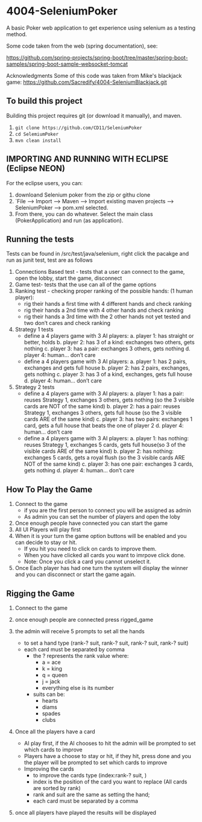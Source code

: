 # 4004-SeleniumPoker
A basic Poker web application to get experience using selenium as a testing method.

Some code taken from the web (spring documentation), see:

https://github.com/spring-projects/spring-boot/tree/master/spring-boot-samples/spring-boot-sample-websocket-tomcat

Acknowledgments 
Some of this code was taken from Mike's blackjack game: https://github.com/Sacredify/4004-SeleniumBlackjack.git

To build this project
---------------------

Building this project requires git (or download it manually), and maven. 

  1. `git clone https://github.com/CD11/SeleniumPoker`
  2. `cd SelemiumPoker`
  3. `mvn clean install`
  

IMPORTING AND RUNNING WITH ECLIPSE (Eclipse NEON)
----------------------

For the eclipse users, you can:

  1. downloand Selenium poker from the zip or githu clone
  2. `File --> Import --> Maven --> Import existing maven projects --> SeleniumPoker --> pom.xml selected.
  3. From there, you can do whatever. Select the main class (PokerApplication) and run (as application).



Running the tests
-----------------

Tests can be found in /src/test/java/selenium, right click the pacakge and run as junit test, test are as follows
  1. Connections Based test -  tests that a user can connect to the game, open the lobby, start the game, disconnect
  2. Game test- tests that the use can all of the game options
  3. Ranking test - checking proper ranking of the possible hands: (1 human player):
     * rig their hands a first time with 4 different hands and check ranking
     * rig their hands a 2nd time with 4 other hands and check ranking
     * rig their hands a 3rd time with the 2 other hands not yet tested and two don’t cares and check ranking
  4. Strategy 1 tests
     * define a 4 players game with 3 AI players:
       a. player 1: has straight or better, holds
       b. player 2: has 3 of a kind: exchanges two others, gets nothing
       c. player 3: has a pair: exchanges 3 others, gets nothing
       d. player 4: human… don’t care
     * define a 4 players game with 3 AI players:
       a. player 1: has 2 pairs, exchanges and gets full house
       b. player 2: has 2 pairs, exchanges, gets nothing
       c. player 3: has 3 of a kind, exchanges, gets full house
       d. player 4: human… don’t care
  5. Strategy 2 tests
     * define a 4 players game with 3 AI players:
       a. player 1: has a pair: reuses Strategy 1, exchanges 3 others, gets nothing (so the 3 visible cards are NOT of the same kind)
       b. player 2: has a pair: reuses Strategy 1, exchanges 3 others, gets full house  (so the 3 visible cards ARE of the same kind)
       c. player 3: has two pairs: exchanges 1 card, gets a full house that beats the one of player 2
       d. player 4: human… don’t care
     * define a 4 players game with 3 AI players:
       a. player 1: has nothing: reuses Strategy 1, exchanges 5 cards, gets full house(so 3 of the visible cards ARE of the same kind)
       b. player 2: has nothing: exchanges 5 cards, gets a royal flush (so the 3 visible cards ARE NOT of the same kind)
       c. player 3: has one pair: exchanges 3 cards, gets nothing
       d. player 4: human… don’t care

How To Play the Game
---------------------

  1. Connect to the game
     * if you are the first person to connect you will be assigned as admin
     * As admin you can set the number of players and open the loby 
  2. Once enough people have connected you can start the game
  3. All UI Players will play first
  4. When it is your turn the game option buttons will be enabled and you can decide to stay or hit. 
     * If you hit you need to click on cards to improve them.
     * When you have clicked all cards you want to imrpove click done.
     * Note:  Once you click a card you cannot unselect it.
  5. Once Each player has had one turn the system will display the winner and you can disconnect or start the game again.


Rigging the Game
-----------------
  1. Connect to the game 
  2. once enough people are connected press rigged_game
  3. the admin will  receive 5 prompts to set all the hands
     * to set a hand type (rank-? suit, rank-? suit, rank-? suit, rank-? suit)
     * each card must be separated by comma
        * the ? represents the rank value where:
           * a = ace
           * k = king
           * q = queen
           * j = jack
           * everything else is its number
        * suits can be:
          * hearts
          * diams
          * spades
          * clubs
   
  4. Once all the players have a card 
     * AI play first, if the AI chooses to hit the admin will be prompted to set which cards to improve
     * Players have a choose to stay or hit, if they hit, press done and you the player will be prompted to set which cards to improve
     * Improving the cards
        * to improve the cards type (index:rank-? suit, )
        * index is the position of the card you want to replace (All cards are sorted by rank)
        * rank and suit are the same as setting the hand;
        * each card must be separated by a comma
  5. once all players have played the results will be displayed

